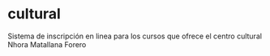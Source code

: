 # cultural
Sistema de inscripción en linea para los cursos que ofrece el centro cultural Nhora Matallana Forero
